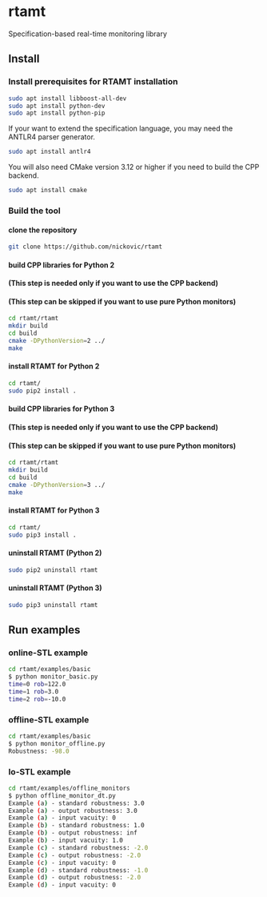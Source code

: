# rtamt

Specification-based real-time monitoring library

## Install

### Install prerequisites for RTAMT installation

```bash
sudo apt install libboost-all-dev
sudo apt install python-dev
sudo apt install python-pip
```

If your want to extend the specification language, you may need the ANTLR4 parser generator.

```bash
sudo apt install antlr4
```

You will also need CMake version 3.12 or higher if you need to build the CPP backend.

```bash
sudo apt install cmake
```

### Build the tool

#### clone the repository

```bash
git clone https://github.com/nickovic/rtamt
```

#### build CPP libraries for Python 2 
#### (This step is needed only if you want to use the CPP backend)
#### (This step can be skipped if you want to use pure Python monitors)

```bash
cd rtamt/rtamt
mkdir build
cd build
cmake -DPythonVersion=2 ../
make
```

#### install RTAMT for Python 2

```bash
cd rtamt/
sudo pip2 install .
```

#### build CPP libraries for Python 3 
#### (This step is needed only if you want to use the CPP backend)
#### (This step can be skipped if you want to use pure Python monitors)

```bash
cd rtamt/rtamt
mkdir build
cd build
cmake -DPythonVersion=3 ../
make
```

#### install RTAMT for Python 3

```bash
cd rtamt/
sudo pip3 install .
```

#### uninstall RTAMT (Python 2)

```bash
sudo pip2 uninstall rtamt
```

#### uninstall RTAMT (Python 3)

```bash
sudo pip3 uninstall rtamt
```

## Run examples

### online-STL example

```bash
cd rtamt/examples/basic
$ python monitor_basic.py
time=0 rob=122.0
time=1 rob=3.0
time=2 rob=-10.0
```

### offline-STL example

```bash
cd rtamt/examples/basic
$ python monitor_offline.py
Robustness: -98.0
```

### Io-STL example

```bash
cd rtamt/examples/offline_monitors
$ python offline_monitor_dt.py
Example (a) - standard robustness: 3.0
Example (a) - output robustness: 3.0
Example (a) - input vacuity: 0
Example (b) - standard robustness: 1.0
Example (b) - output robustness: inf
Example (b) - input vacuity: 1.0
Example (c) - standard robustness: -2.0
Example (c) - output robustness: -2.0
Example (c) - input vacuity: 0
Example (d) - standard robustness: -1.0
Example (d) - output robustness: -2.0
Example (d) - input vacuity: 0
```
